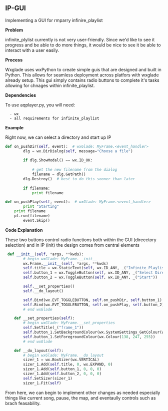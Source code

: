 ## IP-GUI

Implementing a GUI for rmparry infinire_playlist

**Problem**

infinite_plylist currently is not very user-friendly. Since we'd like to see it progress and be able to do more things, it would be nice to see it be able to interact with a user easily. 


**Process**

Wxglade uses wxPython to create simple guis that are designed and built in Python. This allows for seamless deployment across platfors with wxglade already setup. This gui simply contains radio buttons to complete it's tasks allowing for chnages within infinite_playlist.


**Dependencies**

To use aqplayer.py, you will need:

      - wx
      - all requirements for infinite_playlist

**Example**

Right now, we can select a directory and start up IP
```python
def on_pushDir(self, event):  # wxGlade: MyFrame.<event_handler>
        dlg = wx.DirDialog(self, message="Choose a file")
 
        if dlg.ShowModal() == wx.ID_OK:
 
            # get the new filename from the dialog
            filename = dlg.GetPath()
        dlg.Destroy()  # best to do this sooner than later
 
        if filename:
            print filename
```
```python
def on_pushPlay(self, event):  # wxGlade: MyFrame.<event_handler>
        print "Starting"
	print filename
	pl.run(filename)
        event.Skip()
```

**Code Explanation**

These two buttons control radio functions both within the GUI (direectory selection) and in IP (init) the design comes from central elements
```python
 def __init__(self, *args, **kwds):
        # begin wxGlade: MyFrame.__init__
        wx.Frame.__init__(self, *args, **kwds)
        self.title = wx.StaticText(self, wx.ID_ANY, _("Infinite_Playlist\n"))
        self.button_1 = wx.ToggleButton(self, wx.ID_ANY, _("Select Directory"))
        self.button_2 = wx.ToggleButton(self, wx.ID_ANY, _("Start"))

        self.__set_properties()
        self.__do_layout()

        self.Bind(wx.EVT_TOGGLEBUTTON, self.on_pushDir, self.button_1)
        self.Bind(wx.EVT_TOGGLEBUTTON, self.on_pushPlay, self.button_2)
        # end wxGlade

    def __set_properties(self):
        # begin wxGlade: MyFrame.__set_properties
        self.SetTitle(_("frame_1"))
        self.button_1.SetBackgroundColour(wx.SystemSettings_GetColour(wx.SYS_COLOUR_3DDKSHADOW))
        self.button_1.SetForegroundColour(wx.Colour(138, 247, 255))
        # end wxGlade

    def __do_layout(self):
        # begin wxGlade: MyFrame.__do_layout
        sizer_1 = wx.BoxSizer(wx.VERTICAL)
        sizer_1.Add(self.title, 0, wx.EXPAND, 0)
        sizer_1.Add(self.button_1, 0, 0, 0)
        sizer_1.Add(self.button_2, 0, 0, 0)
        self.SetSizer(sizer_1)
        sizer_1.Fit(self)
```
From here, we can begin to implement other changes as needed especially things like current song, pause, the map, and eventaully controls such as brach feasability.
